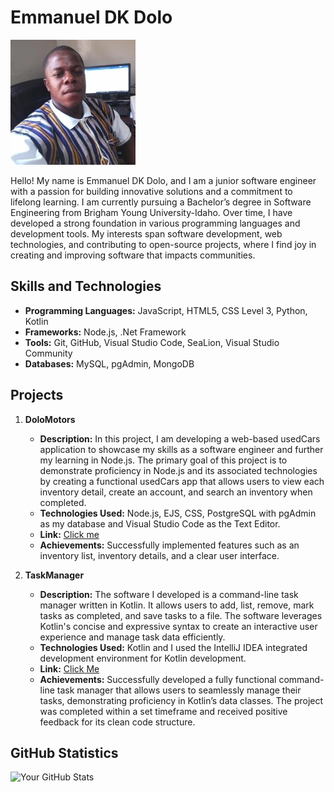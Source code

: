 # Emmanuel DK Dolo 
![Profile Image](https://github.com/Dolo1993/Emmanuel-DK-Dolo/blob/main/me.jpg) 

Hello! My name is Emmanuel DK Dolo, and I am a junior software engineer with a passion for building innovative solutions and a commitment to lifelong learning. I am currently pursuing a Bachelor’s degree in Software Engineering from Brigham Young University-Idaho. Over time, I have developed a strong foundation in various programming languages and development tools. My interests span software development, web technologies, and contributing to open-source projects, where I find joy in creating and improving software that impacts communities.

## Skills and Technologies
- **Programming Languages:** JavaScript, HTML5, CSS Level 3, Python, Kotlin
- **Frameworks:** Node.js, .Net Framework
- **Tools:** Git, GitHub, Visual Studio Code, SeaLion, Visual Studio Community
- **Databases:** MySQL, pgAdmin, MongoDB

## Projects 
     
1. **DoloMotors**
   - **Description:**
 In this project, I am developing a web-based usedCars application to showcase my skills as a software engineer and further my learning in Node.js. The primary goal of this project is to demonstrate proficiency in Node.js and its associated technologies by creating a functional usedCars app that allows users to view each inventory detail, create an account, and search an inventory when completed.
   - **Technologies Used:** Node.js, EJS, CSS, PostgreSQL with pgAdmin as my database and Visual Studio Code as the Text Editor.
   - **Link:** [Click me](https://usedcars-9o0x.onrender.com)
   - **Achievements:** Successfully implemented features such as an inventory list, inventory details, and a clear user interface.
  

2. **TaskManager**
   - **Description:** The software I developed is a command-line task manager written in Kotlin. It allows users to add, list, remove, mark tasks as completed, and save tasks to a file. The software leverages Kotlin's concise and expressive syntax to create an interactive user experience and manage task data efficiently.
   - **Technologies Used:** Kotlin and I used the IntelliJ IDEA integrated development environment for Kotlin development.
   - **Link:** [Click Me](https://github.com/Dolo1993/Kotlin-TaskManager)
   - **Achievements:** Successfully developed a fully functional command-line task manager that allows users to seamlessly manage their tasks, demonstrating proficiency in Kotlin’s data classes. The project was completed within a set timeframe and received positive feedback for its clean code structure.

## GitHub Statistics
![Your GitHub Stats](https://github-readme-stats.vercel.app/api?username=YourGitHubUsername&show_icons=true&hide_title=true&count_private=true)

 

 
